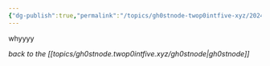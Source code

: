 ```yaml
---
{"dg-publish":true,"permalink":"/topics/gh0stnode-twop0intfive-xyz/2024-10-02-whyyyy/","title":"Why are posts not posting when I tell them to post?","created":"2024-10-13T16:32:48.000-04:00","updated":"2024-10-13T16:38:53.000-04:00"}
---
```



whyyyy



*back to the [[topics/gh0stnode.twop0intfive.xyz/gh0stnode\|gh0stnode]]*